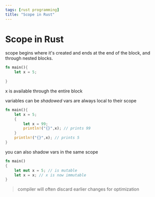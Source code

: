 ```yaml
---
tags: [rust programming]
title: "Scope in Rust"
---
```


# Scope in Rust
scope begins where it's created and ends at the end of the block, and through nested blocks.

```rust
fn main(){
	let x = 5;
	
}
```

x is available through the entire block

variables can be *shadowed*
vars are always local to their scope

```rust
fn main(){
	let x = 5;
	{
		let x = 99;
		println!("{}",x); // prints 99
	}
	println!("{}",x); // prints 5
}
```

you can also shadow vars in the same scope

```rust
fn main()
{
	let mut x = 5; // is mutable
	let x = x; // x is now immutable
}
```
 >compiler will often discard earlier changes for optimization